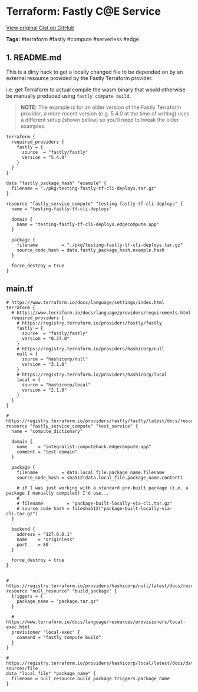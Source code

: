 # Terraform: Fastly C@E Service 

[View original Gist on GitHub](https://gist.github.com/Integralist/24767b93df2f368c333ca0ba54ce0e13)

**Tags:** #terraform #fastly #compute #serverless #edge

## 1. README.md

This is a dirty hack to get a locally changed file to be depended on by an external resource provided by the Fastly Terraform provider.

i.e. get Terraform to actual compile the wasm binary that would otherwise be manually produced using `fastly compute build`.

> **NOTE:** The example is for an older version of the Fastly Terraform provider, a more recent version (e.g. 5.4.0 at the time of writing) uses a different setup (shown below) so you'll need to tweak the older examples.

```hcl
terraform {
  required_providers {
    fastly = {
      source  = "fastly/fastly"
      version = "5.4.0"
    }
  }
}

data "fastly_package_hash" "example" {
  filename = "./pkg/testing-fastly-tf-cli-deploys.tar.gz"
}

resource "fastly_service_compute" "testing-fastly-tf-cli-deploys" {
  name = "testing-fastly-tf-cli-deploys"

  domain {
    name = "testing-fastly-tf-cli-deploys.edgecompute.app"
  }

  package {
    filename         = "./pkg/testing-fastly-tf-cli-deploys.tar.gz"
    source_code_hash = data.fastly_package_hash.example.hash
  }

  force_destroy = true
}
```

## main.tf

```hcl
# https://www.terraform.io/docs/language/settings/index.html
terraform {
  # https://www.terraform.io/docs/language/providers/requirements.html
  required_providers {
    # https://registry.terraform.io/providers/fastly/fastly
    fastly = {
      source  = "fastly/fastly"
      version = "0.27.0"
    }
    # https://registry.terraform.io/providers/hashicorp/null
    null = {
      source = "hashicorp/null"
      version = "3.1.0"
    }
    # https://registry.terraform.io/providers/hashicorp/local
    local = {
      source = "hashicorp/local"
      version = "2.1.0"
    }
  }
}

# https://registry.terraform.io/providers/fastly/fastly/latest/docs/resources/service_compute
resource "fastly_service_compute" "test_service" {
  name = "compute_dictionary"

  domain {
    name    = "integralist-computehack.edgecompute.app"
    comment = "test-domain"
  }

  package {
    filename         = data.local_file.package_name.filename
    source_code_hash = sha512(data.local_file.package_name.content)
    
    # if I was just working with a standard pre-built package (i.e. a package I manually compiled) I'd use...
    #
    # filename         = "package-built-locally-via-cli.tar.gz"
    # source_code_hash = filesha512("package-built-locally-via-cli.tar.gz")
  }

  backend {
    address = "127.0.0.1"
    name    = "originless"
    port    = 80
  }

  force_destroy = true
}


# https://registry.terraform.io/providers/hashicorp/null/latest/docs/resources/resource
resource "null_resource" "build_package" {
  triggers = {
    package_name = "package.tar.gz"
  }
  
  # https://www.terraform.io/docs/language/resources/provisioners/local-exec.html
  provisioner "local-exec" {
    command = "fastly compute build" 
  }
}

# https://registry.terraform.io/providers/hashicorp/local/latest/docs/data-sources/file
data "local_file" "package_name" {
  filename = null_resource.build_package.triggers.package_name
}
```

